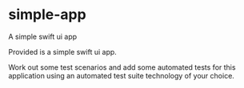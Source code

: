 # simple-app
A simple swift ui app

Provided is a simple swift ui app.

Work out some test scenarios and add some automated tests for this application using an automated test suite technology of your choice.
